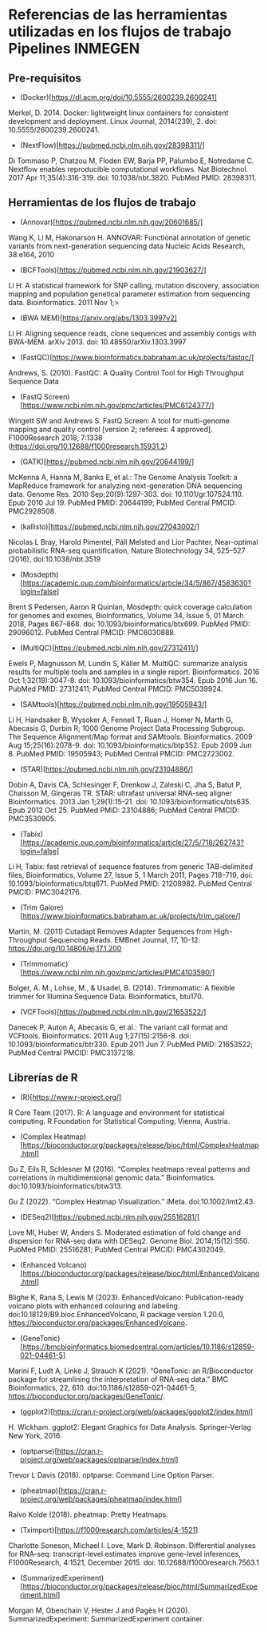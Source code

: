 # Referencias de las herramientas utilizadas en los flujos de trabajo Pipelines INMEGEN

## Pre-requisitos 

- (Docker)[https://dl.acm.org/doi/10.5555/2600239.2600241]

Merkel, D. 2014. Docker: lightweight linux containers for consistent development and deployment. Linux Journal, 2014(239), 2. doi: 10.5555/2600239.2600241.

- (NextFlow)[https://pubmed.ncbi.nlm.nih.gov/28398311/]

Di Tommaso P, Chatzou M, Floden EW, Barja PP, Palumbo E, Notredame C. Nextflow enables reproducible computational workflows. Nat Biotechnol. 2017 Apr 11;35(4):316-319. doi: 10.1038/nbt.3820. PubMed PMID: 28398311.

## Herramientas de los flujos de trabajo

- (Annovar)[https://pubmed.ncbi.nlm.nih.gov/20601685/]

Wang K, Li M, Hakonarson H. ANNOVAR: Functional annotation of genetic variants from next-generation sequencing data Nucleic Acids Research, 38:e164, 2010

- (BCFTools)[https://pubmed.ncbi.nlm.nih.gov/21903627/]

Li H: A statistical framework for SNP calling, mutation discovery, association mapping and population genetical parameter estimation from sequencing data. Bioinformatics. 2011 Nov 1;>

- (BWA MEM)[https://arxiv.org/abs/1303.3997v2]

Li H: Aligning sequence reads, clone sequences and assembly contigs with BWA-MEM. arXiv 2013. doi: 10.48550/arXiv.1303.3997

- (FastQC)[https://www.bioinformatics.babraham.ac.uk/projects/fastqc/]

Andrews, S. (2010). FastQC: A Quality Control Tool for High Throughput Sequence Data

- (FastQ Screen)[https://www.ncbi.nlm.nih.gov/pmc/articles/PMC6124377/]

Wingett SW and Andrews S. FastQ Screen: A tool for multi-genome mapping and quality control [version 2; referees: 4 approved]. F1000Research 2018, 7:1338 (https://doi.org/10.12688/f1000research.15931.2)

- (GATK)[https://pubmed.ncbi.nlm.nih.gov/20644199/]

McKenna A, Hanna M, Banks E, et al.: The Genome Analysis Toolkit: a MapReduce framework for analyzing next-generation DNA sequencing data. Genome Res. 2010 Sep;20(9):1297-303. doi: 10.1101/gr.107524.110. Epub 2010 Jul 19. PubMed PMID: 20644199; PubMed Central PMCID: PMC2928508.

- (kallisto)[https://pubmed.ncbi.nlm.nih.gov/27043002/]

Nicolas L Bray, Harold Pimentel, Páll Melsted and Lior Pachter, Near-optimal probabilistic RNA-seq quantification, Nature Biotechnology 34, 525–527 (2016), doi:10.1038/nbt.3519

- (Mosdepth)[https://academic.oup.com/bioinformatics/article/34/5/867/4583630?login=false]

Brent S Pedersen, Aaron R Quinlan, Mosdepth: quick coverage calculation for genomes and exomes, Bioinformatics, Volume 34, Issue 5, 01 March 2018, Pages 867–868. doi: 10.1093/bioinformatics/btx699. PubMed PMID: 29096012. PubMed Central PMCID: PMC6030888.

- (MultiQC)[https://pubmed.ncbi.nlm.nih.gov/27312411/]

Ewels P, Magnusson M, Lundin S, Käller M. MultiQC: summarize analysis results for multiple tools and samples in a single report. Bioinformatics. 2016 Oct 1;32(19):3047-8. doi: 10.1093/bioinformatics/btw354. Epub 2016 Jun 16. PubMed PMID: 27312411; PubMed Central PMCID: PMC5039924.

- (SAMtools)[https://pubmed.ncbi.nlm.nih.gov/19505943/]

Li H, Handsaker B, Wysoker A, Fennell T, Ruan J, Homer N, Marth G, Abecasis G, Durbin R; 1000 Genome Project Data Processing Subgroup. The Sequence Alignment/Map format and SAMtools. Bioinformatics. 2009 Aug 15;25(16):2078-9. doi: 10.1093/bioinformatics/btp352. Epub 2009 Jun 8. PubMed PMID: 19505943; PubMed Central PMCID: PMC2723002.

- (STAR)[https://pubmed.ncbi.nlm.nih.gov/23104886/]

Dobin A, Davis CA, Schlesinger F, Drenkow J, Zaleski C, Jha S, Batut P, Chaisson M, Gingeras TR. STAR: ultrafast universal RNA-seq aligner Bioinformatics. 2013 Jan 1;29(1):15-21. doi: 10.1093/bioinformatics/bts635. Epub 2012 Oct 25. PubMed PMID: 23104886; PubMed Central PMCID: PMC3530905.

- (Tabix)[https://academic.oup.com/bioinformatics/article/27/5/718/262743?login=false]

Li H, Tabix: fast retrieval of sequence features from generic TAB-delimited files, Bioinformatics, Volume 27, Issue 5, 1 March 2011, Pages 718–719, doi: 10.1093/bioinformatics/btq671. PubMed PMID: 21208982. PubMed Central PMCID: PMC3042176.

- (Trim Galore)[https://www.bioinformatics.babraham.ac.uk/projects/trim_galore/]

Martin, M. (2011) Cutadapt Removes Adapter Sequences from High-Throughput Sequencing Reads. EMBnet Journal, 17, 10-12. https://doi.org/10.14806/ej.17.1.200

- (Trimmomatic)[https://www.ncbi.nlm.nih.gov/pmc/articles/PMC4103590/]

Bolger, A. M., Lohse, M., & Usadel, B. (2014). Trimmomatic: A flexible trimmer for Illumina Sequence Data. Bioinformatics, btu170.

- (VCFTools)[https://pubmed.ncbi.nlm.nih.gov/21653522/]

Danecek P, Auton A, Abecasis G, et al.: The variant call format and VCFtools. Bioinformatics. 2011 Aug 1;27(15):2156-8. doi: 10.1093/bioinformatics/btr330. Epub 2011 Jun 7. PubMed PMID: 21653522; PubMed Central PMCID: PMC3137218.

## Librerías de R

- (R)[https://www.r-project.org/]

R Core Team (2017). R: A language and environment for statistical computing. R Foundation for Statistical Computing, Vienna, Austria.

- (Complex Heatmap)[https://bioconductor.org/packages/release/bioc/html/ComplexHeatmap.html]

Gu Z, Eils R, Schlesner M (2016). “Complex heatmaps reveal patterns and correlations in multidimensional genomic data.” Bioinformatics. doi:10.1093/bioinformatics/btw313.

Gu Z (2022). “Complex Heatmap Visualization.” iMeta. doi:10.1002/imt2.43.

- (DESeq2)[https://pubmed.ncbi.nlm.nih.gov/25516281/]

Love MI, Huber W, Anders S. Moderated estimation of fold change and dispersion for RNA-seq data with DESeq2. Genome Biol. 2014;15(12):550. PubMed PMID: 25516281; PubMed Central PMCID: PMC4302049.

- (Enhanced Volcano)[https://bioconductor.org/packages/release/bioc/html/EnhancedVolcano.html]

Blighe K, Rana S, Lewis M (2023). EnhancedVolcano: Publication-ready volcano plots with enhanced colouring and labeling. doi:10.18129/B9.bioc.EnhancedVolcano, R package version 1.20.0, https://bioconductor.org/packages/EnhancedVolcano.

- (GeneTonic)[https://bmcbioinformatics.biomedcentral.com/articles/10.1186/s12859-021-04461-5]

Marini F, Ludt A, Linke J, Strauch K (2021). “GeneTonic: an R/Bioconductor package for streamlining the interpretation of RNA-seq data.” BMC Bioinformatics, 22, 610. doi:10.1186/s12859-021-04461-5, https://bioconductor.org/packages/GeneTonic/.

- (ggplot2)[https://cran.r-project.org/web/packages/ggplot2/index.html]

H. Wickham. ggplot2: Elegant Graphics for Data Analysis. Springer-Verlag New York, 2016.

- (optparse)[https://cran.r-project.org/web/packages/optparse/index.html]

Trevor L Davis (2018). optparse: Command Line Option Parser.

- (pheatmap)[https://cran.r-project.org/web/packages/pheatmap/index.html]

Raivo Kolde (2018). pheatmap: Pretty Heatmaps.

- (Tximport)[https://f1000research.com/articles/4-1521]

Charlotte Soneson, Michael I. Love, Mark D. Robinson. Differential analyses for RNA-seq: transcript-level estimates improve gene-level inferences, F1000Research, 4:1521, December 2015. doi: 10.12688/f1000research.7563.1

- (SummarizedExperiment)[https://bioconductor.org/packages/release/bioc/html/SummarizedExperiment.html]

Morgan M, Obenchain V, Hester J and Pagès H (2020). SummarizedExperiment: SummarizedExperiment container.


